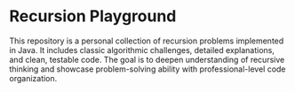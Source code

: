 # Recursion Playground

This repository is a personal collection of recursion problems implemented in Java. It includes classic algorithmic challenges, detailed explanations, and clean, testable code. The goal is to deepen understanding of recursive thinking and showcase problem-solving ability with professional-level code organization.
